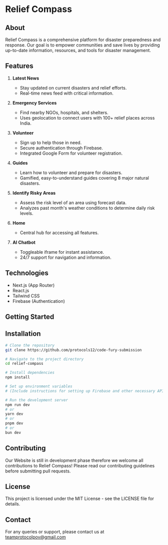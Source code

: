 # Relief Compass

## About

Relief Compass is a comprehensive platform for disaster preparedness and response. Our goal is to empower communities and save lives by providing up-to-date information, resources, and tools for disaster management.

## Features

1. **Latest News**

   - Stay updated on current disasters and relief efforts.
   - Real-time news feed with critical information.

2. **Emergency Services**

   - Find nearby NGOs, hospitals, and shelters.
   - Uses geolocation to connect users with 100+ relief places across India.

3. **Volunteer**

   - Sign up to help those in need.
   - Secure authentication through Firebase.
   - Integrated Google Form for volunteer registration.

4. **Guides**

   - Learn how to volunteer and prepare for disasters.
   - Gamified, easy-to-understand guides covering 8 major natural disasters.

5. **Identify Risky Areas**

   - Assess the risk level of an area using forecast data.
   - Analyzes past month's weather conditions to determine daily risk levels.

6. **Home**

   - Central hub for accessing all features.

7. **AI Chatbot**
   - Toggleable iframe for instant assistance.
   - 24/7 support for navigation and information.

## Technologies

- Next.js (App Router)
- React.js
- Tailwind CSS
- Firebase (Authentication)

## Getting Started

## Installation

```bash
# Clone the repository
git clone https://github.com/protocols12/code-fury-submission

# Navigate to the project directory
cd relief-compass

# Install dependencies
npm install

# Set up environment variables
# (Include instructions for setting up Firebase and other necessary APIs)

# Run the development server
npm run dev
# or
yarn dev
# or
pnpm dev
# or
bun dev
```

## Contributing

Our Website is still in development phase therefore we welcome all contributions to Relief Compass! Please read our contributing guidelines before submitting pull requests.

## License

This project is licensed under the MIT License - see the LICENSE file for details.

## Contact

For any queries or support, please contact us at teamprotocolpov@gmail.com
